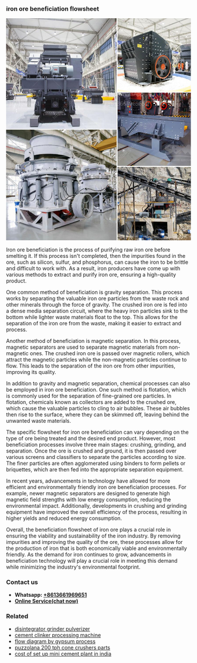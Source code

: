 <h3>iron ore beneficiation flowsheet</h3><img src='1708586952.jpg' alt=''><p>Iron ore beneficiation is the process of purifying raw iron ore before smelting it. If this process isn't completed, then the impurities found in the ore, such as silicon, sulfur, and phosphorus, can cause the iron to be brittle and difficult to work with. As a result, iron producers have come up with various methods to extract and purify iron ore, ensuring a high-quality product.</p><p>One common method of beneficiation is gravity separation. This process works by separating the valuable iron ore particles from the waste rock and other minerals through the force of gravity. The crushed iron ore is fed into a dense media separation circuit, where the heavy iron particles sink to the bottom while lighter waste materials float to the top. This allows for the separation of the iron ore from the waste, making it easier to extract and process.</p><p>Another method of beneficiation is magnetic separation. In this process, magnetic separators are used to separate magnetic materials from non-magnetic ones. The crushed iron ore is passed over magnetic rollers, which attract the magnetic particles while the non-magnetic particles continue to flow. This leads to the separation of the iron ore from other impurities, improving its quality.</p><p>In addition to gravity and magnetic separation, chemical processes can also be employed in iron ore beneficiation. One such method is flotation, which is commonly used for the separation of fine-grained ore particles. In flotation, chemicals known as collectors are added to the crushed ore, which cause the valuable particles to cling to air bubbles. These air bubbles then rise to the surface, where they can be skimmed off, leaving behind the unwanted waste materials.</p><p>The specific flowsheet for iron ore beneficiation can vary depending on the type of ore being treated and the desired end product. However, most beneficiation processes involve three main stages: crushing, grinding, and separation. Once the ore is crushed and ground, it is then passed over various screens and classifiers to separate the particles according to size. The finer particles are often agglomerated using binders to form pellets or briquettes, which are then fed into the appropriate separation equipment.</p><p>In recent years, advancements in technology have allowed for more efficient and environmentally friendly iron ore beneficiation processes. For example, newer magnetic separators are designed to generate high magnetic field strengths with low energy consumption, reducing the environmental impact. Additionally, developments in crushing and grinding equipment have improved the overall efficiency of the process, resulting in higher yields and reduced energy consumption.</p><p>Overall, the beneficiation flowsheet of iron ore plays a crucial role in ensuring the viability and sustainability of the iron industry. By removing impurities and improving the quality of the ore, these processes allow for the production of iron that is both economically viable and environmentally friendly. As the demand for iron continues to grow, advancements in beneficiation technology will play a crucial role in meeting this demand while minimizing the industry's environmental footprint.</p><h3>Contact us</h3><ul><li><strong>Whatsapp:&nbsp;<a href="https://wa.me/8613661969651">+8613661969651</a></strong></li><li><a href="https://swt.shibang-china.com/?git&amp;zhl&amp;iron ore beneficiation flowsheet"><strong>Online Service(chat now)</strong></a></li></ul><h3>Related</h3><ul><li><a href='disintegrator grinder pulverizer.md'>disintegrator grinder pulverizer</a></li><li><a href='cement clinker processing machine.md'>cement clinker processing machine</a></li><li><a href='flow diagram by gypsum process.md'>flow diagram by gypsum process</a></li><li><a href='puzzolana 200 tph cone crushers parts.md'>puzzolana 200 tph cone crushers parts</a></li><li><a href='cost of set up mini cement plant in india.md'>cost of set up mini cement plant in india</a></li></ul>